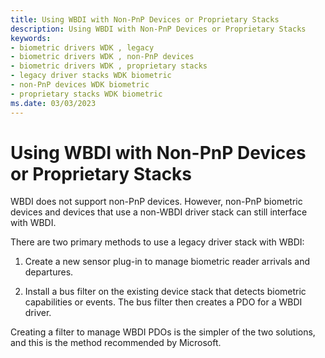 ```yaml
---
title: Using WBDI with Non-PnP Devices or Proprietary Stacks
description: Using WBDI with Non-PnP Devices or Proprietary Stacks
keywords:
- biometric drivers WDK , legacy
- biometric drivers WDK , non-PnP devices
- biometric drivers WDK , proprietary stacks
- legacy driver stacks WDK biometric
- non-PnP devices WDK biometric
- proprietary stacks WDK biometric
ms.date: 03/03/2023
---
```


# Using WBDI with Non-PnP Devices or Proprietary Stacks


WBDI does not support non-PnP devices. However, non-PnP biometric devices and devices that use a non-WBDI driver stack can still interface with WBDI.

There are two primary methods to use a legacy driver stack with WBDI:

1.  Create a new sensor plug-in to manage biometric reader arrivals and departures.

2.  Install a bus filter on the existing device stack that detects biometric capabilities or events. The bus filter then creates a PDO for a WBDI driver.

Creating a filter to manage WBDI PDOs is the simpler of the two solutions, and this is the method recommended by Microsoft.

 

 





